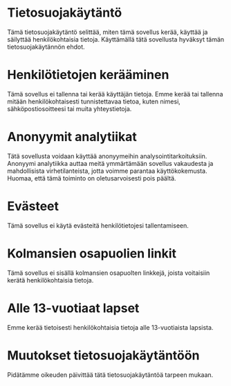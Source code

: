 # Tietosuojakäytäntö

Tämä tietosuojakäytäntö selittää, miten tämä sovellus kerää, käyttää ja säilyttää henkilökohtaisia tietoja. Käyttämällä tätä sovellusta hyväksyt tämän tietosuojakäytännön ehdot.

# Henkilötietojen kerääminen

Tämä sovellus ei tallenna tai kerää käyttäjän tietoja. Emme kerää tai tallenna mitään henkilökohtaisesti tunnistettavaa tietoa, kuten nimesi, sähköpostiosoitteesi tai muita yhteystietoja.

# Anonyymit analytiikat

Tätä sovellusta voidaan käyttää anonyymeihin analysointitarkoituksiin. Anonyymi analytiikka auttaa meitä ymmärtämään sovellus vakaudesta ja mahdollisista virhetilanteista, jotta voimme parantaa käyttökokemusta. Huomaa, että tämä toiminto on oletusarvoisesti pois päältä.

# Evästeet

Tämä sovellus ei käytä evästeitä henkilötietojesi tallentamiseen.

# Kolmansien osapuolien linkit

Tämä sovellus ei sisällä kolmansien osapuolten linkkejä, joista voitaisiin kerätä henkilökohtaisia tietoja.

# Alle 13-vuotiaat lapset

Emme kerää tietoisesti henkilökohtaisia tietoja alle 13-vuotiaista lapsista.

# Muutokset tietosuojakäytäntöön

Pidätämme oikeuden päivittää tätä tietosuojakäytäntöä tarpeen mukaan.
